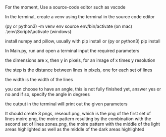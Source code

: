 For the moment,
Use a source-code editor such as vscode

In the terminal, create a venv using the terminal in the source code editor

(py or python3) -m venv env
source env/bin/activate (on mac)
.\env\Scripts\activate (windows)

install numpy and pillow, usually with pip install or (py or python3) pip install

In Main.py, run and open a terminal
input the required parameters

the dimensions are x, then y in pixels, for an image of x times y resolution

the step is the distance between lines in pixels, one for each set of lines

the width is the width of the lines

you can choose to have an angle, this is not fully finished yet, answer yes or no
and if so, specify the angle in degrees

the output in the terminal will print out the given parameters

It should create 3 pngs, reseau1.png, which is the png of the first set of lines
moire.png, the moire pattern resulting by the combination with the second set of lines
zones.png, the moire pattern with the middle of the light areas highlighted as well as the middle
of the dark areas highlighted
